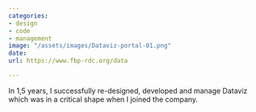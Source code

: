 ```yaml
---
categories:
- design
- code
- management
image: "/assets/images/Dataviz-portal-01.png"
date: 
url: https://www.fbp-rdc.org/data

---
```

In 1,5 years, I successfully re-designed, developed and manage Dataviz which was in a critical shape when I joined the company.